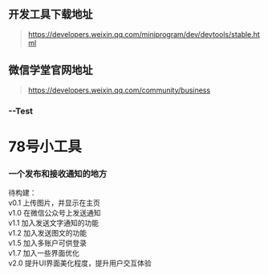 ## **开发工具下载地址**
>https://developers.weixin.qq.com/miniprogram/dev/devtools/stable.html
## **微信学堂官网地址**
>https://developers.weixin.qq.com/community/business

### --Test  
# 78号小工具
### 一个发布和接收通知的地方  
待构建：   
   v0.1 上传图片，并显示在主页  
   v1.0 在微信公众号上发送通知  
   v1.1 加入发送文字通知的功能  
   v1.2 加入发送图文的功能  
   v1.5 加入多账户可供登录  
   v1.7 加入一些界面优化  
   v2.0 提升UI界面美化程度，提升用户交互体验  
